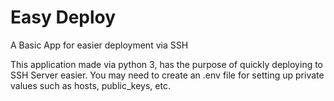 # Easy Deploy
A Basic App for easier deployment via SSH

This application made via python 3, has the purpose of quickly deploying to SSH Server easier.
You may need to create an .env file for setting up private values such as hosts, public_keys, etc.

